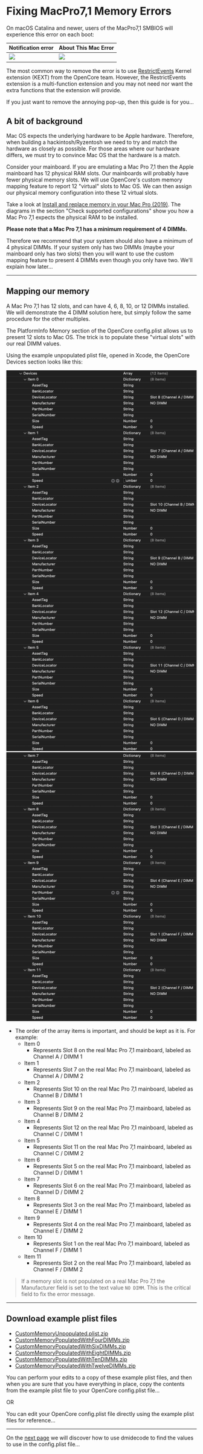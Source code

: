 # Fixing MacPro7,1 Memory Errors

On macOS Catalina and newer, users of the MacPro7,1 SMBIOS will experience this error on each boot:

| Notification error | About This Mac Error |
| :--- | :--- |
| <img width="1362" src=../images/post-install/memory-md/memory-error-notification.png>  | ![](../images/post-install/memory-md/memory-error-aboutthismac.png) |

The most common way to remove the error is to use [RestrictEvents](https://github.com/acidanthera/RestrictEvents/releases) Kernel extension (KEXT) from the OpenCore team. However, the RestrictEvents extension is a multi-function extension and you may not need nor want the extra functions that the extension will provide.

If you just want to remove the annoying pop-up, then this guide is for you...

## A bit of background

Mac OS expects the underlying hardware to be Apple hardware. Therefore, when building a hackintosh/Ryzentosh we need to try and match the hardware as closely as possible. For those areas where our hardware differs, we must try to convince Mac OS that the hardware is a match.

Consider your mainboard. If you are emulating a Mac Pro 7,1 then the Apple mainboard has 12 physical RAM slots. Our mainboards will probably have fewer physical memory slots. We will use OpenCore's custom memory mapping feature to report 12 "virtual" slots to Mac OS. We can then assign our physical memory configuration into these 12 virtual slots.

Take a look at [Install and replace memory in your Mac Pro (2019)](https://support.apple.com/en-gb/HT210103?cid=macOS_UI_Memory_article_HT210103). The diagrams in the section "Check supported configurations" show you how a Mac Pro 7,1 expects the physical RAM to be installed.

**Please note that a Mac Pro 7,1 has a minimum requirement of 4 DIMMs.**

Therefore we recommend that your system should also have a minimum of 4 physical DIMMs. If your system only has two DIMMs (maybe your mainboard only has two slots) then you will want to use the custom mapping feature to present 4 DIMMs even though you only have two. We'll explain how later...

---

## Mapping our memory

A Mac Pro 7,1 has 12 slots, and can have 4, 6, 8, 10, or 12 DIMMs installed. We will demonstrate the 4 DIMM solution here, but simply follow the same procedure for the other multiples.

The PlatformInfo Memory section of the OpenCore config.plist allows us to present 12 slots to Mac OS. The trick is to populate these "virtual slots" with our real DIMM values. 

Using the example unpopulated plist file, opened in Xcode, the OpenCore Devices section looks like this:

![](../images/post-install/memory-md/memory-platforminfo-memory-devices-unpopulated.png)
![](../images/post-install/memory-md/memory-platforminfo-memory-devices-unpopulated2.png)

* The order of the array items is important, and should be kept as it is. For example:
  * Item 0
    * Represents Slot 8 on the real Mac Pro 7,1 mainboard, labeled as Channel A / DIMM 1
  * Item 1
    * Represents Slot 7 on the real Mac Pro 7,1 mainboard, labeled as Channel A / DIMM 2
  * Item 2
    * Represents Slot 10 on the real Mac Pro 7,1 mainboard, labeled as Channel B / DIMM 1
  * Item 3
    * Represents Slot 9 on the real Mac Pro 7,1 mainboard, labeled as Channel B / DIMM 2
  * Item 4
    * Represents Slot 12 on the real Mac Pro 7,1 mainboard, labeled as Channel C / DIMM 1
  * Item 5
    * Represents Slot 11 on the real Mac Pro 7,1 mainboard, labeled as Channel C / DIMM 2
  * Item 6
    * Represents Slot 5 on the real Mac Pro 7,1 mainboard, labeled as Channel D / DIMM 1
  * Item 7
    * Represents Slot 6 on the real Mac Pro 7,1 mainboard, labeled as Channel D / DIMM 2
  * Item 8
    * Represents Slot 3 on the real Mac Pro 7,1 mainboard, labeled as Channel E / DIMM 1
  * Item 9
    * Represents Slot 4 on the real Mac Pro 7,1 mainboard, labeled as Channel E / DIMM 2
  * Item 10
    * Represents Slot 1 on the real Mac Pro 7,1 mainboard, labeled as Channel F / DIMM 1
  * Item 11
    * Represents Slot 2 on the real Mac Pro 7,1 mainboard, labeled as Channel F / DIMM 2

> If a memory slot is not populated on a real Mac Pro 7,1 the Manufacturer field is set to the text value `NO DIMM`.
> This is the critical field to fix the error message.

---

## Download example plist files

- [CustomMemoryUnpopulated.plist.zip](../extra-files/CustomMemoryUnpopulated.plist.zip)
- [CustomMemoryPopulatedWithFourDIMMs.zip](../extra-files/CustomMemoryPopulatedWithFourDIMMs.plist.zip)
- [CustomMemoryPopulatedWithSixDIMMs.zip](../extra-files/CustomMemoryPopulatedWithSixDIMMs.plist.zip)
- [CustomMemoryPopulatedWithEightDIMMs.zip](../extra-files/CustomMemoryPopulatedWithEightDIMMs.plist.zip)
- [CustomMemoryPopulatedWithTenDIMMs.zip](../extra-files/CustomMemoryPopulatedWithTenDIMMs.plist.zip)
- [CustomMemoryPopulatedWithTwelveDIMMs.zip](../extra-files/CustomMemoryPopulatedWithTwelveDIMMs.plist.zip)

You can perform your edits to a copy of these example plist files, and then when you are sure that you have everything in place, copy the contents from the example plist file to your OpenCore config.plist file...

OR

You can edit your OpenCore config.plist file directly using the example plist files for reference...

---

On the [next page](memory-gathering-data.md) we will discover how to use dmidecode to find the values to use in the config.plist file...
